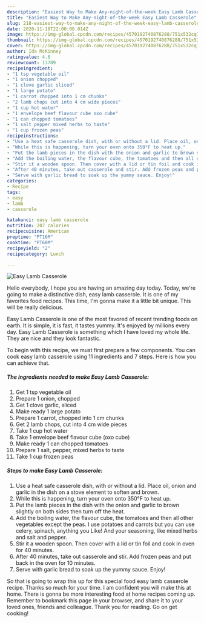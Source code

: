 ```yaml
---
description: "Easiest Way to Make Any-night-of-the-week Easy Lamb Casserole"
title: "Easiest Way to Make Any-night-of-the-week Easy Lamb Casserole"
slug: 218-easiest-way-to-make-any-night-of-the-week-easy-lamb-casserole
date: 2020-11-18T22:00:08.014Z
image: https://img-global.cpcdn.com/recipes/4570192740876288/751x532cq70/easy-lamb-casserole-recipe-main-photo.jpg
thumbnail: https://img-global.cpcdn.com/recipes/4570192740876288/751x532cq70/easy-lamb-casserole-recipe-main-photo.jpg
cover: https://img-global.cpcdn.com/recipes/4570192740876288/751x532cq70/easy-lamb-casserole-recipe-main-photo.jpg
author: Ida McKinney
ratingvalue: 4.6
reviewcount: 13789
recipeingredient:
- "1 tsp vegetable oil"
- "1 onion chopped"
- "1 clove garlic sliced"
- "1 large potato"
- "1 carrot chopped into 1 cm chunks"
- "2 lamb chops cut into 4 cm wide pieces"
- "1 cup hot water"
- "1 envelope beef flavour cube oxo cube"
- "1 can chopped tomatoes"
- "1 salt pepper mixed herbs to taste"
- "1 cup frozen peas"
recipeinstructions:
- "Use a heat safe casserole dish, with or without a lid. Place oil, onion and garlic in the dish on a stove element to soften and brown."
- "While this is happening, turn your oven onto 350°F to heat up."
- "Put the lamb pieces in the dish with the onion and garlic to brown slightly on both sides then turn off the heat."
- "Add the boiling water, the flavour cube, the tomatoes and then all other vegetables except the peas. I use potatoes and carrots but you can use celery, spinach, anything you Like! And your seasoning, like mixed herbs and salt and pepper."
- "Stir it a wooden spoon. Then cover with a lid or tin foil and cook in oven for 40 minutes."
- "After 40 minutes, take out casserole and stir. Add frozen peas and put back in the oven for 10 minutes."
- "Serve with garlic bread to soak up the yummy sauce. Enjoy!"
categories:
- Recipe
tags:
- easy
- lamb
- casserole

katakunci: easy lamb casserole 
nutrition: 207 calories
recipecuisine: American
preptime: "PT16M"
cooktime: "PT60M"
recipeyield: "2"
recipecategory: Lunch

---
```



![Easy Lamb Casserole](https://img-global.cpcdn.com/recipes/4570192740876288/751x532cq70/easy-lamb-casserole-recipe-main-photo.jpg)

Hello everybody, I hope you are having an amazing day today. Today, we're going to make a distinctive dish, easy lamb casserole. It is one of my favorites food recipes. This time, I'm gonna make it a little bit unique. This will be really delicious.



Easy Lamb Casserole is one of the most favored of recent trending foods on earth. It is simple, it is fast, it tastes yummy. It's enjoyed by millions every day. Easy Lamb Casserole is something which I have loved my whole life. They are nice and they look fantastic.


To begin with this recipe, we must first prepare a few components. You can cook easy lamb casserole using 11 ingredients and 7 steps. Here is how you can achieve that.

<!--inarticleads1-->

##### The ingredients needed to make Easy Lamb Casserole:

1. Get 1 tsp vegetable oil
1. Prepare 1 onion, chopped
1. Get 1 clove garlic, sliced
1. Make ready 1 large potato
1. Prepare 1 carrot, chopped into 1 cm chunks
1. Get 2 lamb chops, cut into 4 cm wide pieces
1. Take 1 cup hot water
1. Take 1 envelope beef flavour cube (oxo cube)
1. Make ready 1 can chopped tomatoes
1. Prepare 1 salt, pepper, mixed herbs to taste
1. Take 1 cup frozen peas




<!--inarticleads2-->

##### Steps to make Easy Lamb Casserole:

1. Use a heat safe casserole dish, with or without a lid. Place oil, onion and garlic in the dish on a stove element to soften and brown.
1. While this is happening, turn your oven onto 350°F to heat up.
1. Put the lamb pieces in the dish with the onion and garlic to brown slightly on both sides then turn off the heat.
1. Add the boiling water, the flavour cube, the tomatoes and then all other vegetables except the peas. I use potatoes and carrots but you can use celery, spinach, anything you Like! And your seasoning, like mixed herbs and salt and pepper.
1. Stir it a wooden spoon. Then cover with a lid or tin foil and cook in oven for 40 minutes.
1. After 40 minutes, take out casserole and stir. Add frozen peas and put back in the oven for 10 minutes.
1. Serve with garlic bread to soak up the yummy sauce. Enjoy!




So that is going to wrap this up for this special food easy lamb casserole recipe. Thanks so much for your time. I am confident you will make this at home. There is gonna be more interesting food at home recipes coming up. Remember to bookmark this page in your browser, and share it to your loved ones, friends and colleague. Thank you for reading. Go on get cooking!

